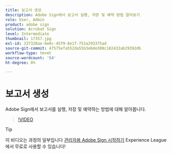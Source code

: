 ```yaml
---
title: 보고서 생성
description: Adobe Sign에서 보고서 실행, 저장 및 예약 방법 알아보기
role: User, Admin
product: adobe sign
solution: Acrobat Sign
level: Intermediate
thumbnail: 17357.jpg
exl-id: 337320ae-6e0c-45f9-8e1f-751a293375ad
source-git-commit: 47575efa552da55b3ebde308c182432ab29392db
workflow-type: tm+mt
source-wordcount: '54'
ht-degree: 0%

---
```


# 보고서 생성

Adobe Sign에서 보고서를 실행, 저장 및 예약하는 방법에 대해 알아봅니다.

>[!VIDEO](https://video.tv.adobe.com/v/17357?hidetitle=true)

>[!TIP]
>
>이 비디오는 과정의 일부입니다 [관리자용 Adobe Sign 시작하기](https://experienceleague.adobe.com/?recommended=Sign-A-1-2020.2) Experience League에서 무료로 사용할 수 있습니다!
